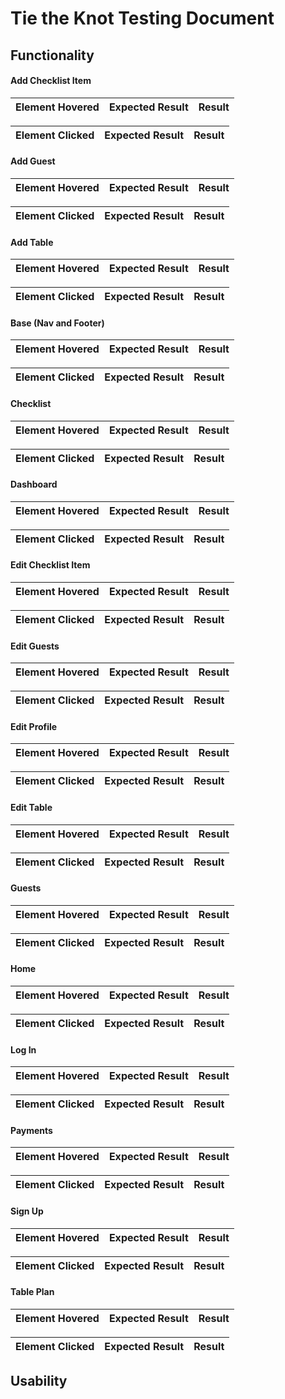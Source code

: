 # Tie the Knot Testing Document

## Functionality

#### Add Checklist Item
| Element Hovered                      | Expected Result                                   | Result |
| ------------------------------------ | ------------------------------------------------- | :----: |


| Element Clicked                      | Expected Result                                   | Result |
| ------------------------------------ | ------------------------------------------------- | :----: |


#### Add Guest
| Element Hovered                      | Expected Result                                   | Result |
| ------------------------------------ | ------------------------------------------------- | :----: |


| Element Clicked                      | Expected Result                                   | Result |
| ------------------------------------ | ------------------------------------------------- | :----: |


#### Add Table
| Element Hovered                      | Expected Result                                   | Result |
| ------------------------------------ | ------------------------------------------------- | :----: |


| Element Clicked                      | Expected Result                                   | Result |
| ------------------------------------ | ------------------------------------------------- | :----: |


#### Base (Nav and Footer)
| Element Hovered                      | Expected Result                                   | Result |
| ------------------------------------ | ------------------------------------------------- | :----: |


| Element Clicked                      | Expected Result                                   | Result |
| ------------------------------------ | ------------------------------------------------- | :----: |


#### Checklist
| Element Hovered                      | Expected Result                                   | Result |
| ------------------------------------ | ------------------------------------------------- | :----: |


| Element Clicked                      | Expected Result                                   | Result |
| ------------------------------------ | ------------------------------------------------- | :----: |


#### Dashboard
| Element Hovered                      | Expected Result                                   | Result |
| ------------------------------------ | ------------------------------------------------- | :----: |


| Element Clicked                      | Expected Result                                   | Result |
| ------------------------------------ | ------------------------------------------------- | :----: |


#### Edit Checklist Item
| Element Hovered                      | Expected Result                                   | Result |
| ------------------------------------ | ------------------------------------------------- | :----: |


| Element Clicked                      | Expected Result                                   | Result |
| ------------------------------------ | ------------------------------------------------- | :----: |


#### Edit Guests
| Element Hovered                      | Expected Result                                   | Result |
| ------------------------------------ | ------------------------------------------------- | :----: |


| Element Clicked                      | Expected Result                                   | Result |
| ------------------------------------ | ------------------------------------------------- | :----: |


#### Edit Profile
| Element Hovered                      | Expected Result                                   | Result |
| ------------------------------------ | ------------------------------------------------- | :----: |


| Element Clicked                      | Expected Result                                   | Result |
| ------------------------------------ | ------------------------------------------------- | :----: |


#### Edit Table
| Element Hovered                      | Expected Result                                   | Result |
| ------------------------------------ | ------------------------------------------------- | :----: |


| Element Clicked                      | Expected Result                                   | Result |
| ------------------------------------ | ------------------------------------------------- | :----: |


#### Guests
| Element Hovered                      | Expected Result                                   | Result |
| ------------------------------------ | ------------------------------------------------- | :----: |


| Element Clicked                      | Expected Result                                   | Result |
| ------------------------------------ | ------------------------------------------------- | :----: |


#### Home
| Element Hovered                      | Expected Result                                   | Result |
| ------------------------------------ | ------------------------------------------------- | :----: |


| Element Clicked                      | Expected Result                                   | Result |
| ------------------------------------ | ------------------------------------------------- | :----: |


#### Log In
| Element Hovered                      | Expected Result                                   | Result |
| ------------------------------------ | ------------------------------------------------- | :----: |


| Element Clicked                      | Expected Result                                   | Result |
| ------------------------------------ | ------------------------------------------------- | :----: |


#### Payments
| Element Hovered                      | Expected Result                                   | Result |
| ------------------------------------ | ------------------------------------------------- | :----: |


| Element Clicked                      | Expected Result                                   | Result |
| ------------------------------------ | ------------------------------------------------- | :----: |


#### Sign Up
| Element Hovered                      | Expected Result                                   | Result |
| ------------------------------------ | ------------------------------------------------- | :----: |


| Element Clicked                      | Expected Result                                   | Result |
| ------------------------------------ | ------------------------------------------------- | :----: |


#### Table Plan
| Element Hovered                      | Expected Result                                   | Result |
| ------------------------------------ | ------------------------------------------------- | :----: |


| Element Clicked                      | Expected Result                                   | Result |
| ------------------------------------ | ------------------------------------------------- | :----: |


## Usability